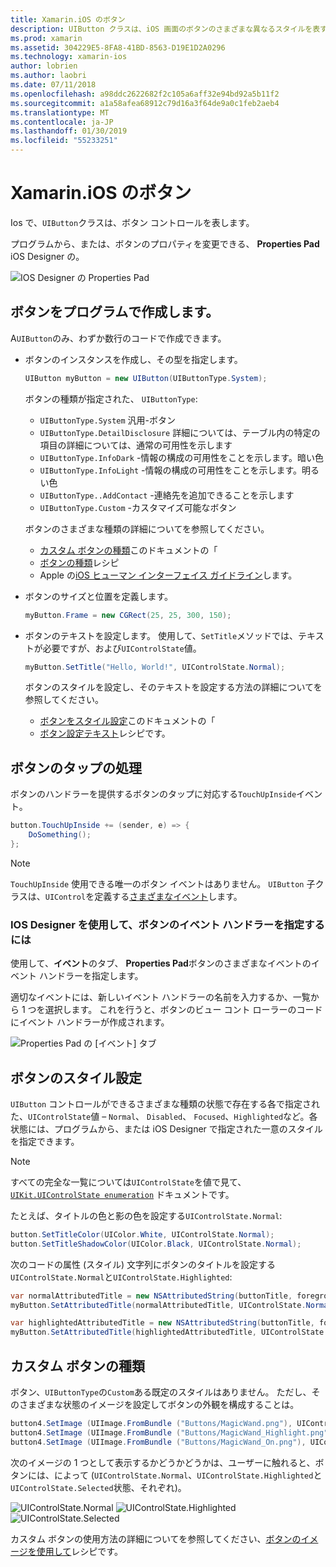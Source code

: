 ```yaml
---
title: Xamarin.iOS のボタン
description: UIButton クラスは、iOS 画面のボタンのさまざまな異なるスタイルを表すために使用されます。 このガイドでは、iOS のボタンを使用するためのさまざまなオプションについて説明します。
ms.prod: xamarin
ms.assetid: 304229E5-8FA8-41BD-8563-D19E1D2A0296
ms.technology: xamarin-ios
author: lobrien
ms.author: laobri
ms.date: 07/11/2018
ms.openlocfilehash: a98ddc2622682f2c105a6aff32e94bd92a5b11f2
ms.sourcegitcommit: a1a58afea68912c79d16a3f64de9a0c1feb2aeb4
ms.translationtype: MT
ms.contentlocale: ja-JP
ms.lasthandoff: 01/30/2019
ms.locfileid: "55233251"
---
```

# <a name="buttons-in-xamarinios"></a>Xamarin.iOS のボタン

Ios で、`UIButton`クラスは、ボタン コントロールを表します。

プログラムから、または、ボタンのプロパティを変更できる、 **Properties Pad** iOS Designer の。

![IOS Designer の Properties Pad](buttons-images/properties.png "iOS Designer の Properties Pad")

## <a name="creating-a-button-programmatically"></a>ボタンをプログラムで作成します。

A`UIButton`のみ、わずか数行のコードで作成できます。

- ボタンのインスタンスを作成し、その型を指定します。

  ```csharp
  UIButton myButton = new UIButton(UIButtonType.System);
  ```

  ボタンの種類が指定された、 `UIButtonType`:

  - `UIButtonType.System` 汎用-ボタン
  - `UIButtonType.DetailDisclosure` 詳細については、テーブル内の特定の項目の詳細については、通常の可用性を示します
  - `UIButtonType.InfoDark` -情報の構成の可用性をことを示します。暗い色
  - `UIButtonType.InfoLight` -情報の構成の可用性をことを示します。明るい色
  - `UIButtonType..AddContact` -連絡先を追加できることを示します
  - `UIButtonType.Custom` -カスタマイズ可能なボタン

  ボタンのさまざまな種類の詳細についてを参照してください。
  
  - [カスタム ボタンの種類](#custom-button-types)このドキュメントの「
  - [ボタンの種類](https://github.com/xamarin/recipes/tree/master/Recipes/ios/standard_controls/buttons/create_different_types_of_buttons)レシピ
  - Apple の[iOS ヒューマン インターフェイス ガイドライン](https://developer.apple.com/design/human-interface-guidelines/ios/controls/buttons/)します。

- ボタンのサイズと位置を定義します。

  ```csharp
  myButton.Frame = new CGRect(25, 25, 300, 150);
  ```

- ボタンのテキストを設定します。 使用して、`SetTitle`メソッドでは、テキストが必要ですが、および`UIControlState`値。

  ```csharp
  myButton.SetTitle("Hello, World!", UIControlState.Normal);
  ```

  ボタンのスタイルを設定し、そのテキストを設定する方法の詳細についてを参照してください。

  - [ボタンをスタイル設定](#styling-a-button)このドキュメントの「
  - [ボタン設定テキスト](https://github.com/xamarin/recipes/tree/master/Recipes/ios/standard_controls/buttons/set_button_text)レシピです。

## <a name="handling-a-button-tap"></a>ボタンのタップの処理

ボタンのハンドラーを提供するボタンのタップに対応する`TouchUpInside`イベント。

```csharp
button.TouchUpInside += (sender, e) => {
    DoSomething();
};
```

> [!NOTE]
> `TouchUpInside` 使用できる唯一のボタン イベントはありません。 `UIButton` 子クラスは、`UIControl`を定義する[さまざまなイベント](xref:UIKit.UIControlEvent)します。

### <a name="using-the-ios-designer-to-specify-button-event-handlers"></a>IOS Designer を使用して、ボタンのイベント ハンドラーを指定するには

使用して、**イベント**のタブ、 **Properties Pad**ボタンのさまざまなイベントのイベント ハンドラーを指定します。

適切なイベントには、新しいイベント ハンドラーの名前を入力するか、一覧から 1 つを選択します。 これを行うと、ボタンのビュー コント ローラーのコードにイベント ハンドラーが作成されます。

![Properties Pad の [イベント] タブ](buttons-images/image1.png "Properties Pad の [イベント] タブ")

## <a name="styling-a-button"></a>ボタンのスタイル設定

`UIButton` コントロールができるさまざまな種類の状態で存在する各で指定された、`UIControlState`値 – `Normal`、 `Disabled`、 `Focused`、`Highlighted`など。各状態には、プログラムから、または iOS Designer で指定された一意のスタイルを指定できます。

> [!NOTE]
> すべての完全な一覧については`UIControlState`を値で見て、 [`UIKit.UIControlState enumeration`](xref:UIKit.UIControlState)
> ドキュメントです。

たとえば、タイトルの色と影の色を設定する`UIControlState.Normal`:

```csharp
button.SetTitleColor(UIColor.White, UIControlState.Normal);
button.SetTitleShadowColor(UIColor.Black, UIControlState.Normal);
```

次のコードの属性 (スタイル) 文字列にボタンのタイトルを設定する`UIControlState.Normal`と`UIControlState.Highlighted`:

```csharp
var normalAttributedTitle = new NSAttributedString(buttonTitle, foregroundColor: UIColor.Blue, strikethroughStyle: NSUnderlineStyle.Single);
myButton.SetAttributedTitle(normalAttributedTitle, UIControlState.Normal);

var highlightedAttributedTitle = new NSAttributedString(buttonTitle, foregroundColor: UIColor.Green, strikethroughStyle: NSUnderlineStyle.Thick);
myButton.SetAttributedTitle(highlightedAttributedTitle, UIControlState.Highlighted);
```

## <a name="custom-button-types"></a>カスタム ボタンの種類

ボタン、`UIButtonType`の`Custom`ある既定のスタイルはありません。 ただし、そのさまざまな状態のイメージを設定してボタンの外観を構成することは。

```csharp
button4.SetImage (UIImage.FromBundle ("Buttons/MagicWand.png"), UIControlState.Normal);
button4.SetImage (UIImage.FromBundle ("Buttons/MagicWand_Highlight.png"), UIControlState.Highlighted);
button4.SetImage (UIImage.FromBundle ("Buttons/MagicWand_On.png"), UIControlState.Selected);
```

次のイメージの 1 つとして表示するかどうかどうかは、ユーザーに触れると、ボタンには、によって (`UIControlState.Normal`、`UIControlState.Highlighted`と`UIControlState.Selected`状態、それぞれ)。

![UIControlState.Normal](buttons-images/image22.png "UIControlState.Normal")
![UIControlState.Highlighted](buttons-images/image23.png "UIControlState.Highlighted")
![UIControlState.Selected](buttons-images/image24.png "UIControlState.Selected")

カスタム ボタンの使用方法の詳細についてを参照してください、[ボタンのイメージを使用して](https://github.com/xamarin/recipes/tree/master/Recipes/ios/standard_controls/buttons/use_an_image_for_a_button)レシピです。

